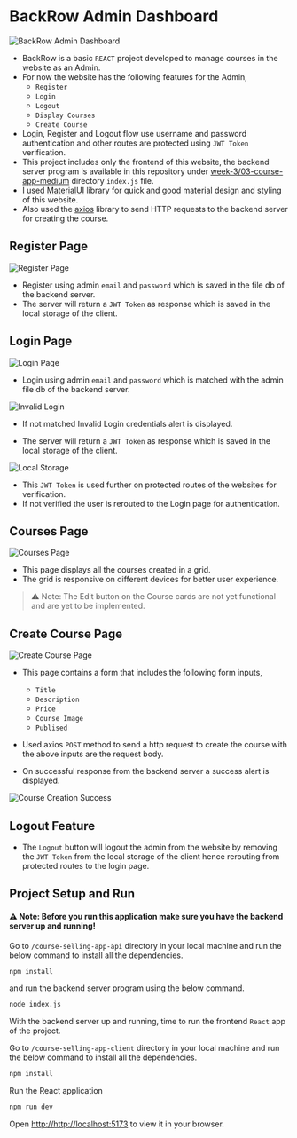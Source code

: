 # BackRow Admin Dashboard

![BackRow Admin Dashboard](./screenshots/image.png)

- BackRow is a basic `REACT` project developed to manage courses in the website as an Admin.
- For now the website has the following features for the Admin,
  - `Register`
  - `Login`
  - `Logout`
  - `Display Courses`
  - `Create Course`
- Login, Register and Logout flow use username and password authentication and other routes are protected using `JWT Token` verification.
- This project includes only the frontend of this website, the backend server program is available in this repository under [week-3/03-course-app-medium](https://github.com/Tejas-Bangera/100xdevs-All-Assignments/tree/solutions/week-3/03-course-app-medium) directory `index.js` file.
- I used [MaterialUI](https://mui.com/) library for quick and good material design and styling of this website.
- Also used the [axios](https://axios-http.com/) library to send HTTP requests to the backend server for creating the course.

## Register Page

![Register Page](./screenshots/image-2.png)

- Register using admin `email` and `password` which is saved in the file db of the backend server.
- The server will return a `JWT Token` as response which is saved in the local storage of the client.

## Login Page

![Login Page](./screenshots/image-1.png)

- Login using admin `email` and `password` which is matched with the admin file db of the backend server.

![Invalid Login](./screenshots/image-3.png)

- If not matched Invalid Login credentials alert is displayed.

- The server will return a `JWT Token` as response which is saved in the local storage of the client.

![Local Storage](./screenshots/image-4.png)

- This `JWT Token` is used further on protected routes of the websites for verification.
- If not verified the user is rerouted to the Login page for authentication.

## Courses Page

![Courses Page](./screenshots/image-5.png)

- This page displays all the courses created in a grid.
- The grid is responsive on different devices for better user experience.

> ⚠ Note: The Edit button on the Course cards are not yet functional and are yet to be implemented.

## Create Course Page

![Create Course Page](./screenshots/image-6.png)

- This page contains a form that includes the following form inputs,

  - `Title`
  - `Description`
  - `Price`
  - `Course Image`
  - `Publised`

- Used axios `POST` method to send a http request to create the course with the above inputs are the request body.
- On successful response from the backend server a success alert is displayed.

![Course Creation Success](./screenshots/image-7.png)

## Logout Feature

- The `Logout` button will logout the admin from the website by removing the `JWT Token` from the local storage of the client hence rerouting from protected routes to the login page.

## Project Setup and Run

#### :warning: Note: Before you run this application make sure you have the backend server up and running!

Go to `/course-selling-app-api` directory in your local machine and run the below command to install all the dependencies.

```bash
npm install
```

and run the backend server program using the below command.

```bash
node index.js
```

With the backend server up and running, time to run the frontend `React` app of the project.

Go to `/course-selling-app-client` directory in your local machine and run the below command to install all the dependencies.

```bash
npm install
```

Run the React application

```bash
npm run dev
```

Open [http://http://localhost:5173](http://http://localhost:5173) to view it in your browser.
